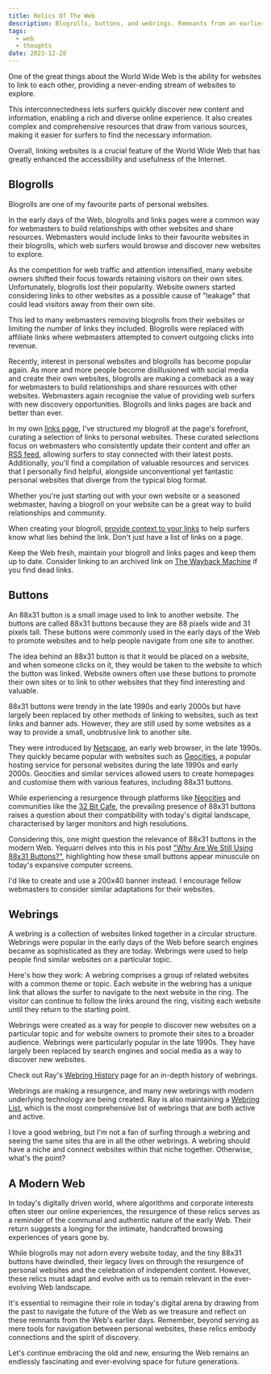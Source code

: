 ```yaml
---
title: Relics Of The Web
description: Blogrolls, buttons, and webrings. Remnants from an earlier Internet era. How do they function in today’s digital landscape?
tags:
  - web
  - thoughts
date: 2023-12-28
---
```


One of the great things about the World Wide Web is the ability for websites to link to each other, providing a never-ending stream of websites to explore. 

This interconnectedness lets surfers quickly discover new content and information, enabling a rich and diverse online experience. It also creates complex and comprehensive resources that draw from various sources, making it easier for surfers to find the necessary information.

Overall, linking websites is a crucial feature of the World Wide Web that has greatly enhanced the accessibility and usefulness of the Internet.

## Blogrolls

Blogrolls are one of my favourite parts of personal websites. 

In the early days of the Web, blogrolls and links pages were a common way for webmasters to build relationships with other websites and share resources. Webmasters would include links to their favourite websites in their blogrolls, which web surfers would browse and discover new websites to explore.

As the competition for web traffic and attention intensified, many website owners shifted their focus towards retaining visitors on their own sites. Unfortunately, blogrolls lost their popularity. Website owners started considering links to other websites as a possible cause of "leakage" that could lead visitors away from their own site.

This led to many webmasters removing blogrolls from their websites or limiting the number of links they included. Blogrolls were replaced with affiliate links where webmasters attempted to convert outgoing clicks into revenue.

Recently, interest in personal websites and blogrolls has become popular again. As more and more people become disillusioned with social media and create their own websites, blogrolls are making a comeback as a way for webmasters to build relationships and share resources with other websites. Webmasters again recognise the value of providing web surfers with new discovery opportunities. Blogrolls and links pages are back and better than ever.

In my own [links page](/links/), I've structured my blogroll at the page's forefront, curating a selection of links to personal websites. These curated selections focus on webmasters who consistently update their content and offer an [RSS feed](/feeds/), allowing surfers to stay connected with their latest posts. Additionally, you'll find a compilation of valuable resources and services that I personally find helpful, alongside unconventional yet fantastic personal websites that diverge from the typical blog format.

Whether you're just starting out with your own website or a seasoned webmaster, having a blogroll on your website can be a great way to build relationships and community. 

When creating your blogroll, [provide context to your links](https://flamedfury.com/posts/the-art-of-hyperlinking/) to help surfers know what lies behind the link. Don't just have a list of links on a page.

Keep the Web fresh, maintain your blogroll and links pages and keep them up to date. Consider linking to an archived link on [The Wayback Machine](http://web.archive.org/) if you find dead links. 

## Buttons

An 88x31 button is a small image used to link to another website. The buttons are called 88x31 buttons because they are 88 pixels wide and 31 pixels tall. These buttons were commonly used in the early days of the Web to promote websites and to help people navigate from one site to another.

The idea behind an 88x31 button is that it would be placed on a  website, and when someone clicks on it, they would be taken to the website to which the button was linked. Website owners often use these buttons to promote their own sites or to link to other websites that they find interesting and valuable.

88x31 buttons were trendy in the late 1990s and early 2000s but have largely been replaced by other methods of linking to websites, such as text links and banner ads. However, they are still used by some websites as a way to provide a small, unobtrusive link to another site.

They were introduced by [Netscape](https://web.archive.org/web/19961026040131/http://www3.netscape.com/comprod/mirror/netscape_now_program.html), an early web browser, in the late 1990s. They quickly became popular with websites such as [Geocities](https://thehistoryoftheweb.com/an-ode-to-geocities/), a popular hosting service for personal websites during the late 1990s and early 2000s. Geocities and similar services allowed users to create homepages and customise them with various features, including 88x31 buttons.

While experiencing a resurgence through platforms like [Neocities](https://neocities.org) and communities like the [32 Bit Cafe](https://32bit.cafe/), the prevailing presence of 88x31 buttons raises a question about their compatibility with today's digital landscape, characterised by larger monitors and high resolutions.

Considering this, one might question the relevance of 88x31 buttons in the modern Web. Yequarri delves into this in his post ["Why Are We Still Using 88x31 Buttons?"](https://yequari.com/blog/2023/10/no-more-88x31-buttons/), highlighting how these small buttons appear minuscule on today's expansive computer screens.

I'd like to create and use a 200x40 banner instead. I encourage fellow webmasters to consider similar adaptations for their websites.

## Webrings

A webring is a collection of websites linked together in a circular structure. Webrings were popular in the early days of the Web before search engines became as sophisticated as they are today. Webrings were used to help people find similar websites on a particular topic.

Here's how they work: A webring comprises a group of related websites with a common theme or topic. Each website in the webring has a unique link that allows the surfer to navigate to the next website in the ring. The visitor can continue to follow the links around the ring, visiting each website until they return to the starting point.

Webrings were created as a way for people to discover new websites on a particular topic and for website owners to promote their sites to a  broader audience. Webrings were particularly popular in the late 1990s. They have largely been replaced by search engines and social media as a  way to discover new websites.

Check out Ray's [Webring History](https://brisray.com/web/webring-history.htm) page for an in-depth history of webrings.

Webrings are making a resurgence, and many new webrings with modern underlying technology are being created. Ray is also maintaining a [Webring List](https://brisray.com/web/webring-list.htm), which is the most comprehensive list of webrings that are both active and active. 

I love a good webring, but I'm not a fan of surfing through a webring and seeing the same sites tha are in all the other webrings. A webring should have a niche and connect websites within that niche together. Otherwise, what's the point? 

## A Modern Web

In today's digitally driven world, where algorithms and corporate interests often steer our online experiences, the resurgence of these relics serves as a reminder of the communal and authentic nature of the early Web. Their return suggests a longing for the intimate, handcrafted browsing experiences of years gone by.

While blogrolls may not adorn every website today, and the tiny 88x31 buttons have dwindled, their legacy lives on through the resurgence of personal websites and the celebration of independent content. However, these relics must adapt and evolve with us to remain relevant in the ever-evolving Web landscape.

It's essential to reimagine their role in today's digital arena by drawing from the past to navigate the future of the Web as we treasure and reflect on these remnants from the Web's earlier days. Remember, beyond serving as mere tools for navigation between personal websites, these relics embody connections and the spirit of discovery.

Let's continue embracing the old and new, ensuring the Web remains an endlessly fascinating and ever-evolving space for future generations.